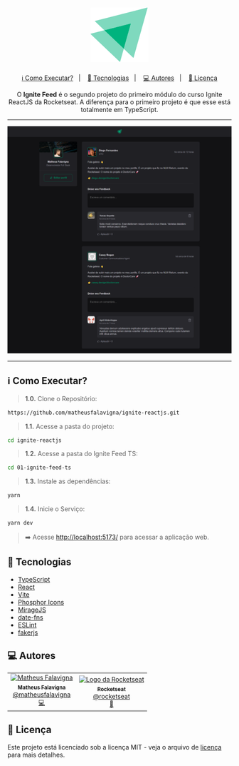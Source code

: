 <h1 align="center">
  <img alt="Ignite Logo" title="Ignite Logo" src="./src/assets/ignite-logo.svg"100px" />
</h1>

<p align="center">
  <a href="#como-executar">ℹ️ Como Executar?</a>&nbsp;&nbsp;&nbsp;|&nbsp;&nbsp;&nbsp;
  <a href="#tecnologias">🚀 Tecnologias</a>&nbsp;&nbsp;&nbsp;|&nbsp;&nbsp;&nbsp;
  <a href="#autores">💻 Autores</a>&nbsp;&nbsp;&nbsp;|&nbsp;&nbsp;&nbsp;
  <a href="#licenca">📝 Licença</a>
</p>

<p align="center">
  O <b>Ignite Feed</b> é o segundo projeto do primeiro módulo do curso Ignite ReactJS da Rocketseat. A diferença para o primeiro projeto é que esse está totalmente em TypeScript.
</p>

---

<div align="center">
  <img alt="Imagem da Home" title="Imagem da Home" src="../@assets/ignite-feed.png" width="800" />
</div>

---

<h2 id="como-executar">ℹ️ Como Executar?</h2>

> **1.0.** Clone o Repositório:

```bash
https://github.com/matheusfalavigna/ignite-reactjs.git
```

> **1.1.** Acesse a pasta do projeto:

```bash
cd ignite-reactjs
```

> **1.2.** Acesse a pasta do Ignite Feed TS:

```bash
cd 01-ignite-feed-ts
```

> **1.3.** Instale as dependências:

```bash
yarn
```

> **1.4.** Inicie o Serviço:

```bash
yarn dev
```

> ➡️ Acesse [http://localhost:5173/](http://localhost:5173/) para acessar a aplicação web.

<h2 id="tecnologias">🚀 Tecnologias</h2>

- [TypeScript](https://www.typescriptlang.org/)
- [React](https://pt-br.reactjs.org/)
- [Vite](https://vitejs.dev/)
- [Phosphor Icons](https://phosphoricons.com/)
- [MirageJS](https://miragejs.com/)
- [date-fns](https://date-fns.org/)
- [ESLint](https://eslint.org/)
- [fakerjs](https://fakerjs.dev/)

<h2 id="autores">💻 Autores</h2>

<table>
  <tr>
    <td align="center">
      <a href="http://github.com/matheusfalavigna/">
        <img src="https://avatars.githubusercontent.com/u/60001410?v=4" width="100px;" alt="Matheus Falavigna"/>
        <br />
        <sub>
          <b>Matheus Falavigna</b>
        </sub>
       </a>
       <br />
       <a href="https://www.linkedin.com/in/matheusfalavigna/" title="Linkedin">@matheusfalavigna</a>
       <br />
       <a href="http://github.com/matheusfalavigna/" title="Code">💻</a>
    </td>
    <td align="center">
      <a href="http://github.com/rocketseat/">
        <img src="https://avatars.githubusercontent.com/u/28929274?s=200&v=4" width="100px;" alt="Logo da Rocketseat"/>
        <br />
        <sub>
          <b>Rocketseat</b>
        </sub>
       </a>
       <br />
       <a href="http://github.com/rocketseat/" title="Linkedin">@rocketseat</a>
       <br />
       <a href="https://www.rocketseat.com.br/" title="Education Platform">🚀</a>
    </td>
  </tr>
</table>

<h2 id="licenca">📝 Licença</h2>

Este projeto está licenciado sob a licença MIT - veja o arquivo de [licença](https://github.com/matheusfalavigna/ignite-reactjs/blob/main/LICENSE) para mais detalhes.
